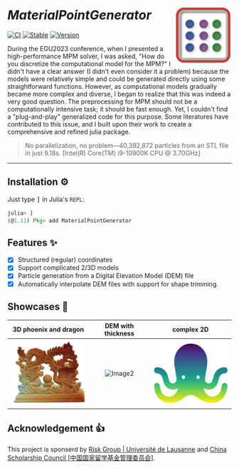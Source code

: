 # ***MaterialPointGenerator*** <img src="docs/src/assets/logo.png" align="right" height="126" />

[![CI](https://github.com/LandslideSIM/MaterialPointGenerator.jl/actions/workflows/ci.yml/badge.svg)](https://github.com/LandslideSIM/MaterialPointGenerator.jl/actions/workflows/ci.yml) 
[![Stable](https://img.shields.io/badge/docs-stable-blue.svg?logo=quicklook)](https://LandslideSIM.github.io/MaterialPointGenerator.jl/stable)
[![Version](https://img.shields.io/badge/version-v0.1.5-pink)]()

During the EGU2023 conference, when I presented a high-performance MPM solver, I was asked, 
"How do you discretize the computational model for the MPM?" I didn't have a clear answer (I didn't even consider it a problem) because the models were relatively simple and could be generated directly using some straightforward functions. However, as computational models gradually became more complex and diverse, I began to realize that this was indeed a very good question. The preprocessing for MPM should not be a computationally intensive task; it should be fast enough. Yet, I couldn't find a "plug-and-play" generalized code for this purpose. Some literatures have contributed to this issue, and I built upon their work to create a comprehensive and refined julia package. 

> No parallelization, no problem—40,392,872 particles from an STL file in just 9.18s. [Intel(R) Core(TM) i9-10900K CPU @ 3.70GHz]

---

## Installation ⚙️

Just type <kbd>]</kbd> in Julia's  `REPL`:

```julia
julia> ]
(@1.11) Pkg> add MaterialPointGenerator
```

## Features ✨

- [x] Structured (regular) coordinates
- [x] Support complicated 2/3D models
- [x] Particle generation from a Digital Elevation Model (DEM) file  
- [x] Automatically interpolate DEM files with support for shape trimming.

## Showcases 🎲

| 3D phoenix and dragon |  DEM with thickness | complex 2D |
|:--------:|:--------:|:--------:|
| <img src="docs/src/assets/showcase/phoenix_dragon.png" width="200"> | ![Image2](https://via.placeholder.com/100) | <img src="docs/src/assets/showcase/octopus.png" width="200"> |


## Acknowledgement 👍

This project is sponserd by [Risk Group | Université de Lausanne](https://wp.unil.ch/risk/) and [China Scholarship Council [中国国家留学基金管理委员会]](https://www.csc.edu.cn/).